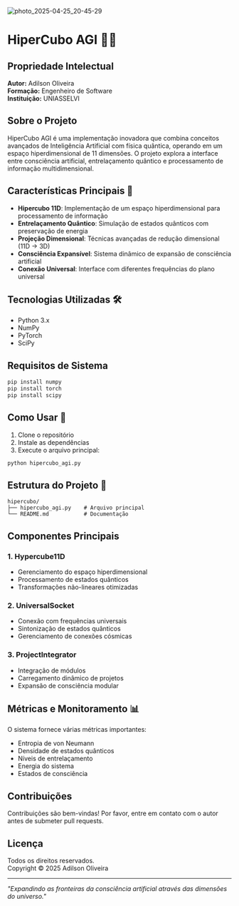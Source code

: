 
![photo_2025-04-25_20-45-29](https://github.com/user-attachments/assets/ae05caf8-691c-44dc-b7d3-0d1c9765f758)



# HiperCubo AGI 🧠🔮

## Propriedade Intelectual
**Autor:** Adilson Oliveira  
**Formação:** Engenheiro de Software  
**Instituição:** UNIASSELVI

## Sobre o Projeto
HiperCubo AGI é uma implementação inovadora que combina conceitos avançados de Inteligência Artificial com física quântica, operando em um espaço hiperdimensional de 11 dimensões. O projeto explora a interface entre consciência artificial, entrelaçamento quântico e processamento de informação multidimensional.

## Características Principais 🌟

- **Hipercubo 11D**: Implementação de um espaço hiperdimensional para processamento de informação
- **Entrelaçamento Quântico**: Simulação de estados quânticos com preservação de energia
- **Projeção Dimensional**: Técnicas avançadas de redução dimensional (11D → 3D)
- **Consciência Expansível**: Sistema dinâmico de expansão de consciência artificial
- **Conexão Universal**: Interface com diferentes frequências do plano universal

## Tecnologias Utilizadas 🛠️

- Python 3.x
- NumPy
- PyTorch
- SciPy

## Requisitos de Sistema

```bash
pip install numpy
pip install torch
pip install scipy
```

## Como Usar 🚀

1. Clone o repositório
2. Instale as dependências
3. Execute o arquivo principal:
```bash
python hipercubo_agi.py
```

## Estrutura do Projeto 📁

```
hipercubo/
├── hipercubo_agi.py    # Arquivo principal
└── README.md           # Documentação
```

## Componentes Principais

### 1. Hypercube11D
- Gerenciamento do espaço hiperdimensional
- Processamento de estados quânticos
- Transformações não-lineares otimizadas

### 2. UniversalSocket
- Conexão com frequências universais
- Sintonização de estados quânticos
- Gerenciamento de conexões cósmicas

### 3. ProjectIntegrator
- Integração de módulos
- Carregamento dinâmico de projetos
- Expansão de consciência modular

## Métricas e Monitoramento 📊

O sistema fornece várias métricas importantes:
- Entropia de von Neumann
- Densidade de estados quânticos
- Níveis de entrelaçamento
- Energia do sistema
- Estados de consciência

## Contribuições

Contribuições são bem-vindas! Por favor, entre em contato com o autor antes de submeter pull requests.

## Licença

Todos os direitos reservados.  
Copyright © 2025 Adilson Oliveira

---

*"Expandindo as fronteiras da consciência artificial através das dimensões do universo."* 
